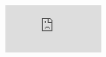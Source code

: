 <iframe frameborder="0" src="https://v.qq.com/txp/iframe/player.html?vid=g0394whrrwi" allowFullScreen="true"></iframe>